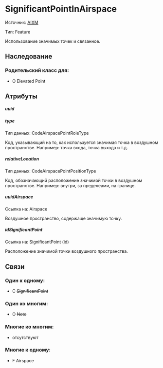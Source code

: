 SignificantPointInAirspace
====
Источник: [AIXM](https://extranet.eurocontrol.int/http://webprisme.cfmu.eurocontrol.int/aixmwiki_public/bin/view/AIXM/Class_SignificantPointInAirspace)

Тип: Feature

Использование значимых точек и связанное.

## Наследование

### Родительский класс для:
- O Elevated Point

## Атрибуты

##### uuid

##### type
Тип данных: CodeAirspacePointRoleType

Код, указывающий на то, как используется значимая точка в воздушном пространстве.
Например: точка входа, точка выхода и т.д.

##### relativeLocation
Тип данных: CodeAirspacePointPositionType

Код, обозначающий расположение значимой точки в воздушном пространстве.
Например: внутри, за пределеами, на границе.

##### uuidAirspace
Ссылка на: Airspace

Воздушное пространство, содержаще значимую точку.

##### idSignificantPoint
Ссылка на: SignificantPoint (id)

Расположение значимой точки воздушного пространства.

## Связи

### Один к одному:

- C ~~SignificantPoint~~

### Один ко многим:

- O ~~Note~~

### Многие ко многим:

- отсутствуют

### Многие к одному:

- F Airspace
